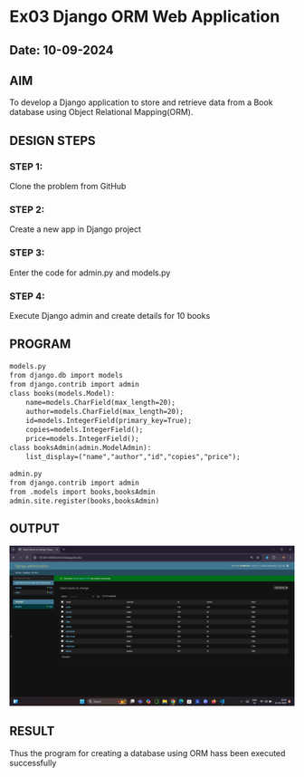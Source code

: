 # Ex03 Django ORM Web Application
## Date: 10-09-2024

## AIM
To develop a Django application to store and retrieve data from a Book database using Object Relational Mapping(ORM).

## DESIGN STEPS

### STEP 1:
Clone the problem from GitHub

### STEP 2:
Create a new app in Django project

### STEP 3:
Enter the code for admin.py and models.py

### STEP 4:
Execute Django admin and create details for 10 books

## PROGRAM
```
models.py
from django.db import models
from django.contrib import admin
class books(models.Model):
	name=models.CharField(max_length=20);
	author=models.CharField(max_length=20);
	id=models.IntegerField(primary_key=True);
	copies=models.IntegerField();
	price=models.IntegerField();
class booksAdmin(admin.ModelAdmin):
	list_display=("name","author","id","copies","price");
```
```
admin.py
from django.contrib import admin
from .models import books,booksAdmin
admin.site.register(books,booksAdmin)
```

## OUTPUT
![alt text](<Screenshot 2024-09-10 205651.png>)



## RESULT
Thus the program for creating a database using ORM hass been executed successfully
